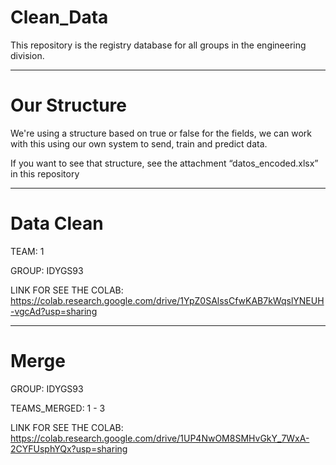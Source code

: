 # Clean_Data

This repository is the registry database for all groups in the engineering division.

---

# Our Structure

We're using a structure based on true or false for the fields, we can work with this using our own system to send, train and predict data.

If you want to see that structure, see the attachment “datos_encoded.xlsx” in this repository

---

# Data Clean

TEAM: 1

GROUP: IDYGS93

LINK FOR SEE THE COLAB: https://colab.research.google.com/drive/1YpZ0SAlssCfwKAB7kWqslYNEUH-vgcAd?usp=sharing

---

# Merge

GROUP: IDYGS93

TEAMS_MERGED: 1 - 3

LINK FOR SEE THE COLAB: https://colab.research.google.com/drive/1UP4NwOM8SMHvGkY_7WxA-2CYFUsphYQx?usp=sharing

